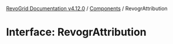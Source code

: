 [RevoGrid Documentation v4.12.0](README.md) / [Components](Namespace.Components.md) / RevogrAttribution

# Interface: RevogrAttribution
